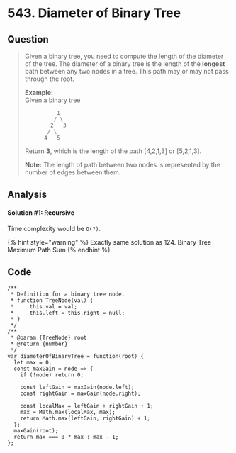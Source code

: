 # 543. Diameter of Binary Tree

## Question

> Given a binary tree, you need to compute the length of the diameter of the tree. The diameter of a binary tree is the length of the **longest** path between any two nodes in a tree. This path may or may not pass through the root.
>
> **Example:**  
> Given a binary tree   
>
>
> ```text
>           1
>          / \
>         2   3
>        / \     
>       4   5    
> ```
>
> Return **3**, which is the length of the path \[4,2,1,3\] or \[5,2,1,3\].
>
> **Note:** The length of path between two nodes is represented by the number of edges between them.

## Analysis

#### Solution \#1: Recursive

Time complexity would be `O(?)`.

{% hint style="warning" %}
Exactly same solution as 124. Binary Tree Maximum Path Sum
{% endhint %}

## Code

```text
/**
 * Definition for a binary tree node.
 * function TreeNode(val) {
 *     this.val = val;
 *     this.left = this.right = null;
 * }
 */
/**
 * @param {TreeNode} root
 * @return {number}
 */
var diameterOfBinaryTree = function(root) {
  let max = 0;
  const maxGain = node => {
    if (!node) return 0;
    
    const leftGain = maxGain(node.left);
    const rightGain = maxGain(node.right);
    
    const localMax = leftGain + rightGain + 1;
    max = Math.max(localMax, max);
    return Math.max(leftGain, rightGain) + 1;
  };
  maxGain(root);
  return max === 0 ? max : max - 1;
};
```

